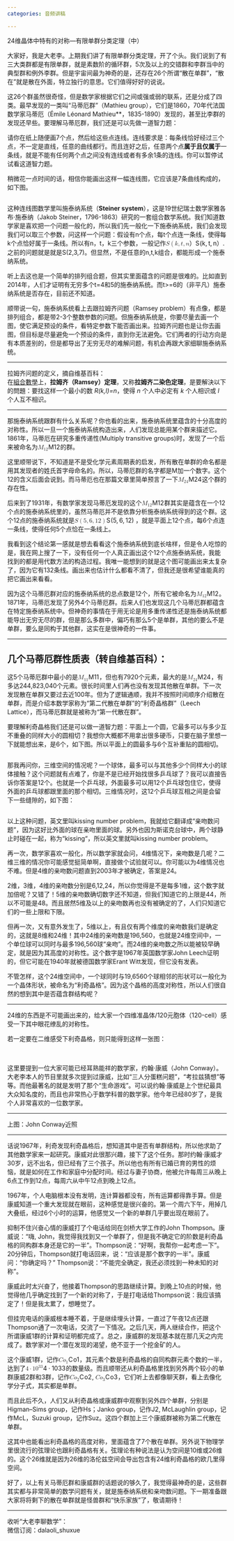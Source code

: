 ```yaml
---
categories: 音频讲稿

---
```


<p>24维晶体中特有的对称—有限单群分类定理（中）</p>
<p>大家好，我是大老李。上期我们讲了有限单群分类定理，开了个头。我们说到了有三大类群都是有限单群，就是素数阶的循环群，5次及以上的交错群和李群当中的典型群和例外李群。但是宇宙间最为神奇的是，还存在26个所谓“散在单群”，“散在”就是散在外面，特立独行的意思。它们值得好好的说说。</p>
<p>这26个群虽然很奇怪，但是数学家根据它们之间或强或弱的联系，还是分成了四类。最早发现的一类叫“马蒂厄群”（Mathieu group），它们是1860，70年代法国数学家马蒂厄（Émile Léonard Mathieu**，1835-1890）发现的，甚至比李群的发现还早些。要理解马蒂厄群，我们还是可以先做一道智力题：</p>
<p>请你在纸上随便画7个点，然后给这些点连线。连线要求是：每条线恰好经过三个点，不一定是直线，任意的曲线都行。而且连好之后，任意两个点<strong>属于且仅属于</strong>一条线，就是不能有任何两个点之间没有连线或者有多余1条的连线。你可以暂停试试看这道智力题。</p>
<p>稍微花一点时间的话，相信你能画出这样一幅连线图，它应该是7条曲线构成的，如下图。</p>
<p><img src="http://oy876kcmf.bkt.clouddn.com/FoKqO6CxQjRBmGl6TlSvqzkTEfdm" alt=""></p>
<p>这种连线图数学里叫施泰纳系统（<strong>Steiner system</strong>），这是19世纪瑞士数学家雅各布·施泰纳（Jakob Steiner，1796-1863）研究的一套组合数学系统。我们知道数学家是喜欢把一个问题一般化的，所以我们先一般化一下施泰纳系统，我们会发现我们可以取三个参数，问这样一个问题：假设有n个点，每t个点连一条线，使得每k个点恰好属于一条线。所以有n，t，k三个参数，一般记作<span class="katex--inline"><span class="katex"><span class="katex-mathml"><math><semantics><mrow><mi>S</mi><mo>(</mo><mi>k</mi><mo separator="true">,</mo><mi>t</mi><mo separator="true">,</mo><mi>n</mi><mi mathvariant="normal">）</mi></mrow><annotation encoding="application/x-tex">S(k,t,n）</annotation></semantics></math></span><span class="katex-html" aria-hidden="true"><span class="base"><span class="strut" style="height: 1em; vertical-align: -0.25em;"></span><span style="margin-right: 0.05764em;" class="mord mathit">S</span><span class="mopen">(</span><span style="margin-right: 0.03148em;" class="mord mathit">k</span><span class="mpunct">,</span><span class="mspace" style="margin-right: 0.166667em;"></span><span class="mord mathit">t</span><span class="mpunct">,</span><span class="mspace" style="margin-right: 0.166667em;"></span><span class="mord mathit">n</span><span class="mord cjk_fallback">）</span></span></span></span></span>.之前的问题就是就是S(2,3,7)。但显然，不是任意的n,t,k组合，都能形成一个施泰纳系统。</p>
<p>听上去这也是一个简单的排列组合题，但其实里面蕴含的问题是很难的。比如直到2014年，人们才证明有无穷多个t=4和5的施泰纳系统。而t&gt;=6的（非平凡）施泰纳系统是否存在，目前还不知道。</p>
<p>顺带说一句，施泰纳系统看上去跟拉姆齐问题（Ramsey problem）有点像，都是排列组合，都是带2-3个整数参数的问题。但施泰纳系统是，你要尽量去画一个图，使它满足预设的条件，看特定参数下能否画出来。拉姆齐问题也是让你去画图，但目标是尽量避免一个预设的条件，直到你无法避免。它们两者的行动方向是有本质差别的，但是都导出了无穷无尽的难解问题，有机会再跟大家细聊施泰纳系统。</p>
<hr>
<p>拉姆齐问题的定义，摘自维基百科：<br>
在<a href="https://zh.wikipedia.org/wiki/%E7%B5%84%E5%90%88%E6%95%B8%E5%AD%B8" title="組合數學">組合數學</a>上，<strong>拉姆齐（Ramsey）定理</strong>，又称<strong>拉姆齐二染色定理</strong>，是要解決以下的問題：要找这样一个最小的数 <em>R(k,l)=n</em>，使得 <em>n</em> 个人中必定有 <em>k</em> 个人相识或 <em>l</em> 个人互不相识。</p>
<hr>
<p>那施泰纳系统跟群有什么关系呢？你也看的出来，施泰纳系统里蕴含的十分高度的对称性。所以一旦一个施泰纳系统构造出来，人们发现总能用某个群来描述它。1861年，马蒂厄在研究多重传递性(Multiply transitive groups)时，发现了一个后来被命名为<span class="katex--inline"><span class="katex"><span class="katex-mathml"><math><semantics><mrow><msub><mi>M</mi><mrow><mn>1</mn><mn>2</mn></mrow></msub></mrow><annotation encoding="application/x-tex">M_{12}</annotation></semantics></math></span><span class="katex-html" aria-hidden="true"><span class="base"><span class="strut" style="height: 0.83333em; vertical-align: -0.15em;"></span><span class="mord"><span style="margin-right: 0.10903em;" class="mord mathit">M</span><span class="msupsub"><span class="vlist-t vlist-t2"><span class="vlist-r"><span class="vlist" style="height: 0.301108em;"><span class="" style="top: -2.55em; margin-left: -0.10903em; margin-right: 0.05em;"><span class="pstrut" style="height: 2.7em;"></span><span class="sizing reset-size6 size3 mtight"><span class="mord mtight"><span class="mord mtight">1</span><span class="mord mtight">2</span></span></span></span></span><span class="vlist-s">​</span></span><span class="vlist-r"><span class="vlist" style="height: 0.15em;"><span class=""></span></span></span></span></span></span></span></span></span></span>的群。</p>
<p>这里顺带说下，不知道是不是受化学元素周期表的启发，所有散在单群的命名都是用其发现者的姓氏首字母命名的。所以，马蒂厄群的名字都是M加一个数字。这个12的含义后面会说到。而马蒂厄也在那篇文章里简单预言了一下<span class="katex--inline"><span class="katex"><span class="katex-mathml"><math><semantics><mrow><msub><mi>M</mi><mrow><mn>2</mn><mn>4</mn></mrow></msub></mrow><annotation encoding="application/x-tex">M_{24}</annotation></semantics></math></span><span class="katex-html" aria-hidden="true"><span class="base"><span class="strut" style="height: 0.83333em; vertical-align: -0.15em;"></span><span class="mord"><span style="margin-right: 0.10903em;" class="mord mathit">M</span><span class="msupsub"><span class="vlist-t vlist-t2"><span class="vlist-r"><span class="vlist" style="height: 0.301108em;"><span class="" style="top: -2.55em; margin-left: -0.10903em; margin-right: 0.05em;"><span class="pstrut" style="height: 2.7em;"></span><span class="sizing reset-size6 size3 mtight"><span class="mord mtight"><span class="mord mtight">2</span><span class="mord mtight">4</span></span></span></span></span><span class="vlist-s">​</span></span><span class="vlist-r"><span class="vlist" style="height: 0.15em;"><span class=""></span></span></span></span></span></span></span></span></span></span>这个群的存在性。</p>
<p>后来到了1931年，有数学家发现马蒂厄发现的这个<span class="katex--inline"><span class="katex"><span class="katex-mathml"><math><semantics><mrow><msub><mi>M</mi><mrow><mn>1</mn><mn>2</mn></mrow></msub></mrow><annotation encoding="application/x-tex">M_{12}</annotation></semantics></math></span><span class="katex-html" aria-hidden="true"><span class="base"><span class="strut" style="height: 0.83333em; vertical-align: -0.15em;"></span><span class="mord"><span style="margin-right: 0.10903em;" class="mord mathit">M</span><span class="msupsub"><span class="vlist-t vlist-t2"><span class="vlist-r"><span class="vlist" style="height: 0.301108em;"><span class="" style="top: -2.55em; margin-left: -0.10903em; margin-right: 0.05em;"><span class="pstrut" style="height: 2.7em;"></span><span class="sizing reset-size6 size3 mtight"><span class="mord mtight"><span class="mord mtight">1</span><span class="mord mtight">2</span></span></span></span></span><span class="vlist-s">​</span></span><span class="vlist-r"><span class="vlist" style="height: 0.15em;"><span class=""></span></span></span></span></span></span></span></span></span></span>群其实是蕴含在一个12个点的施泰纳系统里的，虽然马蒂厄并不是依靠分析施泰纳系统得到的这个群。这个12点的施泰纳系统就是<span class="katex--inline"><span class="katex"><span class="katex-mathml"><math><semantics><mrow><mi>S</mi><mo>(</mo><mn>5</mn><mo separator="true">,</mo><mn>6</mn><mo separator="true">,</mo><mn>1</mn><mn>2</mn><mo>)</mo></mrow><annotation encoding="application/x-tex">S(5,6,12)</annotation></semantics></math></span><span class="katex-html" aria-hidden="true"><span class="base"><span class="strut" style="height: 1em; vertical-align: -0.25em;"></span><span style="margin-right: 0.05764em;" class="mord mathit">S</span><span class="mopen">(</span><span class="mord">5</span><span class="mpunct">,</span><span class="mspace" style="margin-right: 0.166667em;"></span><span class="mord">6</span><span class="mpunct">,</span><span class="mspace" style="margin-right: 0.166667em;"></span><span class="mord">1</span><span class="mord">2</span><span class="mclose">)</span></span></span></span></span> ，就是平面上12个点，每6个点连一条线，使得任何5个点恰在一条线上。</p>
<p>我看到这个结论第一感就是想去看看这个施泰纳系统到底长啥样，但是令人吃惊的是，我在网上搜了一下，没有任何一个人真正画出这个12个点施泰纳系统，我能找到的都是用代数方法的构造过程。我唯一能想到的就是这个图可能画出来太复杂了，因为它有132条线。画出来也估计什么都看不清了，但我还是很希望谁能真的把它画出来看看。</p>
<p>因为这个马蒂厄群对应的施泰纳系统的总点数是12个，所有它被命名为<span class="katex--inline"><span class="katex"><span class="katex-mathml"><math><semantics><mrow><msub><mi>M</mi><mrow><mn>1</mn><mn>2</mn></mrow></msub></mrow><annotation encoding="application/x-tex">M_{12}</annotation></semantics></math></span><span class="katex-html" aria-hidden="true"><span class="base"><span class="strut" style="height: 0.83333em; vertical-align: -0.15em;"></span><span class="mord"><span style="margin-right: 0.10903em;" class="mord mathit">M</span><span class="msupsub"><span class="vlist-t vlist-t2"><span class="vlist-r"><span class="vlist" style="height: 0.301108em;"><span class="" style="top: -2.55em; margin-left: -0.10903em; margin-right: 0.05em;"><span class="pstrut" style="height: 2.7em;"></span><span class="sizing reset-size6 size3 mtight"><span class="mord mtight"><span class="mord mtight">1</span><span class="mord mtight">2</span></span></span></span></span><span class="vlist-s">​</span></span><span class="vlist-r"><span class="vlist" style="height: 0.15em;"><span class=""></span></span></span></span></span></span></span></span></span></span>。1871年，马蒂厄发现了另外4个马蒂厄群。后来人们也发现这几个马蒂厄群都蕴含在特定施泰纳系统中。但神奇的事情在于用无论是用多重传递性还是施泰纳系统都能导出无穷无尽的群，但是那么多群中，偏巧有那么5个是单群，其他的要么不是单群，要么是同构于其他群，这实在是很神奇的一件事。</p>
<hr>
<h2 id="几个马蒂厄群性质表（转自维基百科）：">几个马蒂厄群性质表（转自维基百科）：<br>
<img src="http://oy876kcmf.bkt.clouddn.com/FvEBwjJuwgRaoa5YOANB24II_8Qf" alt=""></h2>
<p>这5个马蒂厄群中最小的是<span class="katex--inline"><span class="katex"><span class="katex-mathml"><math><semantics><mrow><msub><mi>M</mi><mrow><mn>1</mn><mn>1</mn></mrow></msub></mrow><annotation encoding="application/x-tex">M_{11}</annotation></semantics></math></span><span class="katex-html" aria-hidden="true"><span class="base"><span class="strut" style="height: 0.83333em; vertical-align: -0.15em;"></span><span class="mord"><span style="margin-right: 0.10903em;" class="mord mathit">M</span><span class="msupsub"><span class="vlist-t vlist-t2"><span class="vlist-r"><span class="vlist" style="height: 0.301108em;"><span class="" style="top: -2.55em; margin-left: -0.10903em; margin-right: 0.05em;"><span class="pstrut" style="height: 2.7em;"></span><span class="sizing reset-size6 size3 mtight"><span class="mord mtight"><span class="mord mtight">1</span><span class="mord mtight">1</span></span></span></span></span><span class="vlist-s">​</span></span><span class="vlist-r"><span class="vlist" style="height: 0.15em;"><span class=""></span></span></span></span></span></span></span></span></span></span>，但也有7920个元素，最大的是<span class="katex--inline"><span class="katex"><span class="katex-mathml"><math><semantics><mrow><msub><mi>M</mi><mrow><mn>2</mn><mn>4</mn></mrow></msub></mrow><annotation encoding="application/x-tex">M_{24}</annotation></semantics></math></span><span class="katex-html" aria-hidden="true"><span class="base"><span class="strut" style="height: 0.83333em; vertical-align: -0.15em;"></span><span class="mord"><span style="margin-right: 0.10903em;" class="mord mathit">M</span><span class="msupsub"><span class="vlist-t vlist-t2"><span class="vlist-r"><span class="vlist" style="height: 0.301108em;"><span class="" style="top: -2.55em; margin-left: -0.10903em; margin-right: 0.05em;"><span class="pstrut" style="height: 2.7em;"></span><span class="sizing reset-size6 size3 mtight"><span class="mord mtight"><span class="mord mtight">2</span><span class="mord mtight">4</span></span></span></span></span><span class="vlist-s">​</span></span><span class="vlist-r"><span class="vlist" style="height: 0.15em;"><span class=""></span></span></span></span></span></span></span></span></span></span>，有多达244,823,040个元素。很长时间里人们再也没有发现其他散在单群。下一次发现散在单群又要过去近100年。但为了逻辑通顺，我并不按照时间顺序介绍散在单群，而是介绍本数学家称为“第二代散在单群”的“利奇晶格群”（Leech Lattice），而马蒂厄群就是被称为“第一代散在群”。</p>
<p>要理解利奇晶格我们还是可以做一道智力题：平面上一个圆，它最多可以与多少互不重叠的同样大小的圆相切？我想你大概都不用拿出很多硬币，只要在脑子里想一下就能想出来，是6个，如下图。所以平面上的圆最多与6个互补重贴的圆相切。</p>
<p><img src="http://oy876kcmf.bkt.clouddn.com/Ftk10Eggo-HHIRyEgZsn3k3XjfG8" alt=""></p>
<p>那我再问你，三维空间的情况呢？一个球体，最多可以与其他多少个同样大小的球体接触？这个问题就有点难了，你是不是已经开始找很多乒乓球了？我可以直接告诉你答案是12个。也就是一个乒乓球，外面最多可以用12个乒乓球包住它，使得外面的乒乓球都跟里面的那个相切。三维情况时，这12个乒乓球互相之间是会留下一些缝隙的，如下图：</p>
<p><img src="http://oy876kcmf.bkt.clouddn.com/Fo6k1pQc-eAUIlCCPcQZ1J2Vu5k5" alt=""></p>
<p>以上这种问题，英文里叫kissing number problem，我就给它翻译成“亲吻数问题”，因为这好比外面的球在亲吻里面的球。另外也因为斯诺克台球中，两个球静止时碰在一起，称为“kissing“，所以英文里就叫kissing number problem。</p>
<p>再一次，数学家喜欢一般化，所以数学家就会问，4维情况下，亲吻数是几呢？二维三维的情况你可能感觉挺简单啊，直接做个试验就可以。你可能以为4维情况也不难。但是4维的亲吻数问题直到2003年才被确定，答案是24。</p>
<p>2维，3维，4维的亲吻数分别是6,12,24，所以你觉得是不是每多1维，这个数字就加倍呢？又错了！5维的亲吻数确切数字还不知道，但我们知道它的上限是44，所以不可能是48。而且居然5维及以上的亲吻数再也没有被确定的了，人们只知道它们的一些上限和下限。</p>
<p>但再一次，又有意外发生了，5维以上，有且仅有两个维度的亲吻数我们是确定的，这就是8维和24维！其中24维的亲吻数是196,560，也就是24维空间中，一个单位球可以同时与最多196,560球“亲吻”。而24维的亲吻数之所以能被较早确定，就是因为其高度的对称性。这个数字是1967年英国数学家John Leech证明的，但它可能在1940年就被德国数学家Erant Witt发现，但它没有发表。</p>
<p>不管怎样，这个24维空间中，一个球同时与19,6560个球相邻的形状可以一般化为一个晶体形状，被命名为“利奇晶格”。因为这个晶格的高度对称性，所以人们很自然的想到其中是否蕴含群结构呢？</p>
<hr>
<p>24维的东西是不可能画出来的，给大家一个四维准晶体/120元胞体（120-cell）感受一下其中眼花缭乱的对称性。<br>
<img src="http://oy876kcmf.bkt.clouddn.com/Fm6XTiQL-Eq64KHpQ4IHZuyU0au2" alt=""></p>
<p>若一定要在二维感受下利奇晶格，则只能得到这样一张图：</p>
<h2 id="section"><img src="http://oy876kcmf.bkt.clouddn.com/FtVn_lH1qCm07kOqIV95yYWQOVBZ" alt=""></h2>
<p>这里要提到一位大家可能已经耳熟能祥的数学家，约翰·康威（John Conway）。大老李本人的节目里就多次提到过康威，比如“三人分蛋糕问题”，“考拉兹猜想”等等。而他最著名的就是发明了那个“生命游戏”。可以说约翰·康威是上个世纪最具大众知名度的，而且也非常热心于数学科普的数学家。他今年已经80岁了，是我个人非常喜欢的一位数学家。</p>
<hr>
<p><img src="http://oy876kcmf.bkt.clouddn.com/FokyzQMnNQMcJkVsv_xFP3zpDtJD" alt=""><br>
上图：John Conway近照</p>
<hr>
<p>话说1967年，利奇发现利奇晶格后，想知道其中是否有单群结构，所以他求助了其他数学家来一起研究。康威对此很那兴趣，接下了这个任务。那时约翰·康威才30岁，远不出名，但已经有了三个孩子。所以他也有所有已婚已育的男性的烦恼，就是如何在工作和家庭中分配时间。经过与妻子协商，他被允许每周三从晚上6点工作到12点，每周六从中午12点到晚上12点。</p>
<p>1967年，个人电脑根本没有发明，连计算器都没有，所有运算都得靠手算。但是康威知道一个重大发现就在眼前，这种感觉是很兴奋的。第一个周六下午，用掉几大叠纸，经过6个小时的运算，他感觉又一个新的单群几乎要出现在眼前了。</p>
<p>抑制不住兴奋心情的康威打了个电话给同在剑桥大学工作的John Thompson。康威说：“嗨,  John，我觉得我找到又一个单群了，但是我不确定它的阶数是利奇晶格的同构群本身还是它的一半”。Thompson说：“好啊，我帮你一起考虑一下”。20分钟后，Thompson就打电话回来，说：“应该是那个数字的一半"。康威问：“你确定吗？” Thompson说：“不能完全确定，我还必须找到一种未知的对称”。</p>
<p>康威此时太兴奋了，他接着Thompson的思路继续计算。到晚上10点的时候，他觉得他几乎确定找到了一个新的对称了，于是打电话给Thompson说：我应该搞定了！但是我太累了，想睡觉了。</p>
<p>但挂完电话的康威根本睡不着，于是继续埋头计算，一直过了午夜12点还跟Thompson通了一次电话，交流了一下情况。之后几天，两人继续合作，把这个所谓康威1群的计算和证明都完成了。总之，康威群的发现基本就在那几天之内完成了。数学家对一个潜在发现的渴望，绝不亚于一个挖金矿的人。</p>
<p>这个康威1群，记作<span class="katex--inline"><span class="katex"><span class="katex-mathml"><math><semantics><mrow><mi>C</mi><msub><mi>o</mi><mn>1</mn></msub></mrow><annotation encoding="application/x-tex">Co_1</annotation></semantics></math></span><span class="katex-html" aria-hidden="true"><span class="base"><span class="strut" style="height: 0.83333em; vertical-align: -0.15em;"></span><span style="margin-right: 0.07153em;" class="mord mathit">C</span><span class="mord"><span class="mord mathit">o</span><span class="msupsub"><span class="vlist-t vlist-t2"><span class="vlist-r"><span class="vlist" style="height: 0.301108em;"><span class="" style="top: -2.55em; margin-left: 0em; margin-right: 0.05em;"><span class="pstrut" style="height: 2.7em;"></span><span class="sizing reset-size6 size3 mtight"><span class="mord mtight">1</span></span></span></span><span class="vlist-s">​</span></span><span class="vlist-r"><span class="vlist" style="height: 0.15em;"><span class=""></span></span></span></span></span></span></span></span></span></span>，其元素个数是利奇晶格的自同构群元素个数的一半，达到了<span class="katex--inline"><span class="katex"><span class="katex-mathml"><math><semantics><mrow><mn>4</mn><mo>⋅</mo><mn>1</mn><msup><mn>0</mn><mrow><mn>3</mn><mn>3</mn></mrow></msup></mrow><annotation encoding="application/x-tex">4\cdot 10^{33}</annotation></semantics></math></span><span class="katex-html" aria-hidden="true"><span class="base"><span class="strut" style="height: 0.64444em; vertical-align: 0em;"></span><span class="mord">4</span><span class="mspace" style="margin-right: 0.222222em;"></span><span class="mbin">⋅</span><span class="mspace" style="margin-right: 0.222222em;"></span></span><span class="base"><span class="strut" style="height: 0.814108em; vertical-align: 0em;"></span><span class="mord">1</span><span class="mord"><span class="mord">0</span><span class="msupsub"><span class="vlist-t"><span class="vlist-r"><span class="vlist" style="height: 0.814108em;"><span class="" style="top: -3.063em; margin-right: 0.05em;"><span class="pstrut" style="height: 2.7em;"></span><span class="sizing reset-size6 size3 mtight"><span class="mord mtight"><span class="mord mtight">3</span><span class="mord mtight">3</span></span></span></span></span></span></span></span></span></span></span></span></span>的数量级。而且顺带还从利奇晶格里找到另外两个较小的单群康威2群和3群，记作<span class="katex--inline"><span class="katex"><span class="katex-mathml"><math><semantics><mrow><mi>C</mi><msub><mi>o</mi><mn>2</mn></msub></mrow><annotation encoding="application/x-tex">Co_2</annotation></semantics></math></span><span class="katex-html" aria-hidden="true"><span class="base"><span class="strut" style="height: 0.83333em; vertical-align: -0.15em;"></span><span style="margin-right: 0.07153em;" class="mord mathit">C</span><span class="mord"><span class="mord mathit">o</span><span class="msupsub"><span class="vlist-t vlist-t2"><span class="vlist-r"><span class="vlist" style="height: 0.301108em;"><span class="" style="top: -2.55em; margin-left: 0em; margin-right: 0.05em;"><span class="pstrut" style="height: 2.7em;"></span><span class="sizing reset-size6 size3 mtight"><span class="mord mtight">2</span></span></span></span><span class="vlist-s">​</span></span><span class="vlist-r"><span class="vlist" style="height: 0.15em;"><span class=""></span></span></span></span></span></span></span></span></span></span>, <span class="katex--inline"><span class="katex"><span class="katex-mathml"><math><semantics><mrow><mi>C</mi><msub><mi>o</mi><mn>3</mn></msub></mrow><annotation encoding="application/x-tex">Co_3</annotation></semantics></math></span><span class="katex-html" aria-hidden="true"><span class="base"><span class="strut" style="height: 0.83333em; vertical-align: -0.15em;"></span><span style="margin-right: 0.07153em;" class="mord mathit">C</span><span class="mord"><span class="mord mathit">o</span><span class="msupsub"><span class="vlist-t vlist-t2"><span class="vlist-r"><span class="vlist" style="height: 0.301108em;"><span class="" style="top: -2.55em; margin-left: 0em; margin-right: 0.05em;"><span class="pstrut" style="height: 2.7em;"></span><span class="sizing reset-size6 size3 mtight"><span class="mord mtight">3</span></span></span></span><span class="vlist-s">​</span></span><span class="vlist-r"><span class="vlist" style="height: 0.15em;"><span class=""></span></span></span></span></span></span></span></span></span></span>，它们听上去都像聊天群，看上去像化学分子式，其实都是单群。</p>
<p>而且此后不久，人们又从利奇晶格或康威群中观察到另外四个单群，分别是Higman–Sims group，记作Hs；Janko group，记作J2, McLaughlin group，记作McL，Suzuki group，记作Suz。这四个群加上三个康威群被称为第二代散在单群。</p>
<p>这其中也能看出利奇晶格的高度对称，里面蕴含了7个散在单群。另外说下物理学里很流行的弦理论也跟利奇晶格有关。弦理论有种说法是认为空间是10维或26维的。这个26维就是因为26维的洛伦兹空间会导出包含有24维利奇晶格的欧几里得空间。</p>
<p>好了，以上有关马蒂厄群和康威群的话题说的够久了，我觉得最神奇的是，这些群其实都与非常简单的数学问题有关，就是施泰纳系统和亲吻数问题。下一期准备跟大家将将剩下的散在单群就是怪兽群和“快乐家族”了，敬请期待！</p>
<hr>
<p>收听“大老李聊数学”：<br>
<img src="http://oy876kcmf.bkt.clouddn.com/FnRQNzkxbOeVCaMp8IKV8pl-mmIb" alt=""><br>
微信订阅：dalaoli_shuxue</p>

